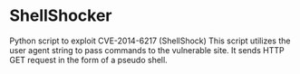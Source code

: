 # ShellShocker
Python script to exploit CVE-2014-6217 (ShellShock)
This script utilizes the user agent string to pass commands to the vulnerable site.
It sends HTTP GET request in the form of a pseudo shell.


